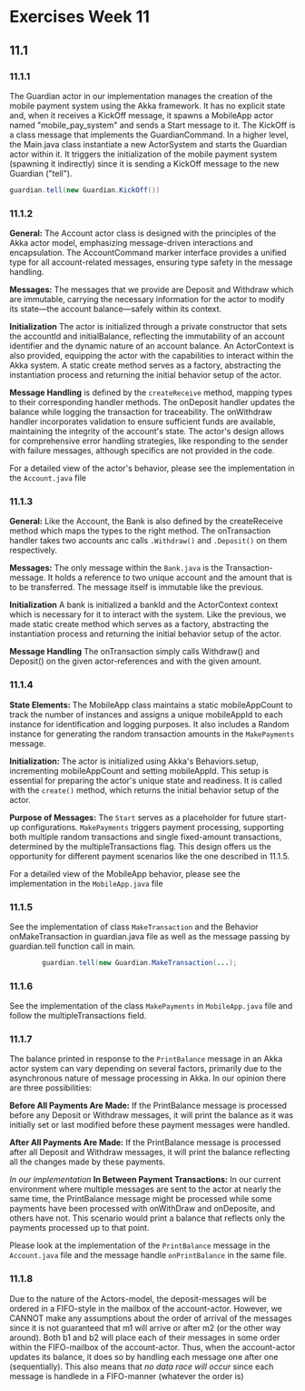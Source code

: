 # Exercises Week 11

## 11.1

### 11.1.1

The Guardian actor in our implementation manages the creation of the mobile payment system using the Akka framework.
It has no explicit state and, when it receives a KickOff message, it spawns a MobileApp actor named
"mobile_pay_system" and sends a Start message to it. The KickOff is a class message that implements
the GuardianCommand. In a higher level, the Main.java class instantiate a new ActorSystem and starts
the Guardian actor within it. It triggers the initialization of the mobile payment system (spawning it indirectly)
since it is sending a KickOff message to the new Guardian ("tell").

```java
guardian.tell(new Guardian.KickOff())
```

### 11.1.2

**General:**
The Account actor class is designed with the principles of the Akka actor model, emphasizing message-driven
interactions and encapsulation. The AccountCommand marker interface provides a unified type for all
account-related messages, ensuring type safety in the message handling.

**Messages:** The messages that we provide are Deposit and Withdraw which are immutable, carrying the necessary 
information for the actor to modify its state—the account balance—safely within its context.

**Initialization** The actor is initialized through a private constructor that sets the accountId and initialBalance, 
reflecting the immutability of an account identifier and the dynamic nature of an account balance. An
ActorContext is also provided, equipping the actor with the capabilities to interact within the Akka system.
A static create method serves as a factory, abstracting the instantiation process and returning the initial behavior
setup of the actor.

**Message Handling** is defined by the `createReceive` method, mapping types to their corresponding handler methods.
The onDeposit handler updates the balance while logging the transaction for traceability.
The onWithdraw handler incorporates validation to ensure sufficient funds are available, maintaining the
integrity of the account's state. The actor's design allows for comprehensive error handling strategies, like
responding to the sender with failure messages, although specifics are not provided in the code.

For a detailed view of the actor's behavior, please see the implementation in the `Account.java` file

### 11.1.3
**General:**
Like the Account, the Bank is also defined by the createReceive method which 
maps the types to the right method. The onTransaction handler takes two accounts anc calls 
`.Withdraw()` and `.Deposit()` on them respectively.

**Messages:**
The only message within the `Bank.java` is the Transaction-message. 
It holds a reference to two unique account and the amount that is to be transferred. 
The message itself is immutable like the previous.

**Initialization**
A bank is initialized a bankId and the ActorContext context which is 
necessary for it to interact with the system. Like the previous, we made static 
create method which serves as a factory, abstracting the instantiation process and returning 
the initial behavior setup of the actor.

**Message Handling**
The onTransaction simply calls Withdraw() and Deposit() on the given actor-references and 
with the given amount.

### 11.1.4
**State Elements:** The MobileApp class maintains a static mobileAppCount to track the number of instances and 
assigns a unique mobileAppId to each instance for identification and logging purposes. 
It also includes a Random instance for generating the random transaction amounts in the `MakePayments` message.

**Initialization:** The actor is initialized using Akka's Behaviors.setup, incrementing mobileAppCount and setting mobileAppId. 
This setup is essential for preparing the actor's unique state and readiness. It is 
called with the `create()` method, which returns the initial behavior setup of the actor.

**Purpose of Messages:** The `Start` serves as a placeholder for future start-up configurations.
`MakePayments` triggers payment processing, supporting both multiple random transactions and single fixed-amount 
transactions, determined by the multipleTransactions flag. This design offers us the opportunity for different payment 
scenarios like the one described in 11.1.5.

For a detailed view of the MobileApp behavior, please see the implementation in the `MobileApp.java` file


### 11.1.5

See the implementation of class `MakeTransaction` and the Behavior 
onMakeTransaction in guardian.java file as well as the message passing 
by guardian.tell function call in main.

```java
		guardian.tell(new Guardian.MakeTransaction(...);
```

### 11.1.6

See the implementation of the class `MakePayments` in `MobileApp.java` file and follow 
the multipleTransactions field.

### 11.1.7
The balance printed in response to the `PrintBalance` message in an Akka actor system 
can vary depending on several factors, primarily due to the asynchronous nature of 
message processing in Akka. In our opinion there are three possibilities:

**Before All Payments Are Made:**
If the PrintBalance message is processed before any Deposit or Withdraw messages, 
it will print the balance as it was initially set or last modified before these payment messages were handled.

**After All Payments Are Made:** If the PrintBalance message is processed after all Deposit 
and Withdraw messages, it will print the balance reflecting all the changes made by these payments.

*In our implementation*
**In Between Payment Transactions:** In our current environment where multiple messages
are sent to the actor at nearly the same time, the PrintBalance message might be 
processed while some payments have been processed with onWithDraw and onDeposite, and others have not.
This scenario would print a balance that reflects only the payments processed up to that point.


Please look at the implementation of the `PrintBalance` message in the `Account.java` file
and the message handle `onPrintBalance` in the same file.


### 11.1.8

Due to the nature of the Actors-model, the deposit-messages will be ordered in a FIFO-style in the mailbox of 
the account-actor. However, we CANNOT make any assumptions about the order of arrival of the messages since it is not 
guaranteed that m1 will arrive or after m2 (or the other way around). Both b1 and b2 will place each of their messages 
in some order within the FIFO-mailbox of the account-actor. Thus, when the account-actor updates its balance, it does 
so by handling each message one after one (sequentially).
This also means that *no data race will occur* since each message is handlede in a FIFO-manner (whatever the order is)  